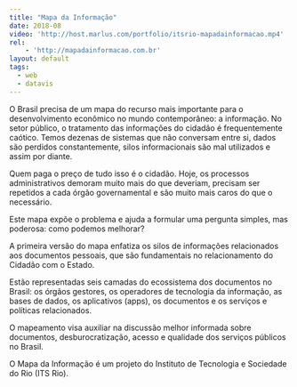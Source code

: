 ```yaml
---
title: "Mapa da Informação"
date: 2018-08
video: 'http://host.marlus.com/portfolio/itsrio-mapadainformacao.mp4'
rel:
	- 'http://mapadainformacao.com.br'
layout: default
tags:
  - web
  - datavis
---
```


O Brasil precisa de um mapa do recurso mais importante para o desenvolvimento econômico no mundo contemporâneo: a informação. No setor público, o tratamento das informações do cidadão é frequentemente caótico. Temos dezenas de sistemas que não conversam entre si, dados são perdidos constantemente, silos informacionais são mal utilizados e assim por diante.

Quem paga o preço de tudo isso é o cidadão. Hoje, os processos administrativos demoram muito mais do que deveriam, precisam ser repetidos a cada órgão governamental e são muito mais caros do que o necessário.

Este mapa expõe o problema e ajuda a formular uma pergunta simples, mas poderosa: como podemos melhorar?

A primeira versão do mapa enfatiza os silos de informações relacionados aos documentos pessoais, que são fundamentais no relacionamento do Cidadão com o Estado.

Estão representadas seis camadas do ecossistema dos documentos no Brasil: os órgãos gestores, os operadores de tecnologia da informação, as bases de dados, os aplicativos (apps), os documentos e os serviços e políticas relacionados.

O mapeamento visa auxiliar na discussão melhor informada sobre documentos, desburocratização, acesso e qualidade dos serviços públicos no Brasil.

O Mapa da Informação é um projeto do Instituto de Tecnologia e Sociedade do Rio (ITS Rio).